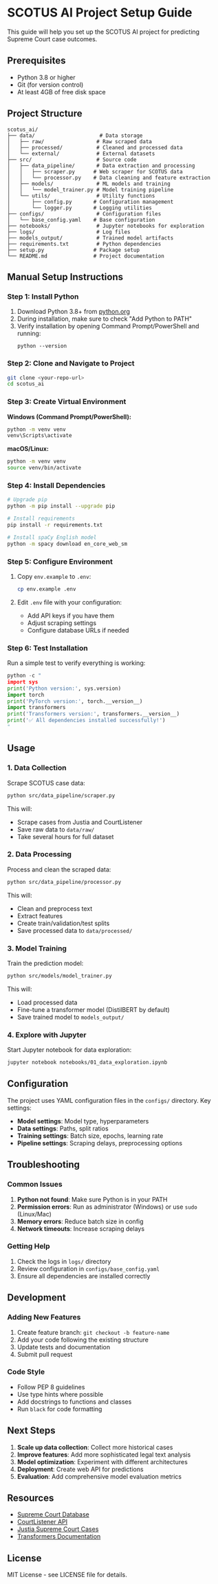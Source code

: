 # SCOTUS AI Project Setup Guide

This guide will help you set up the SCOTUS AI project for predicting Supreme Court case outcomes.

## Prerequisites

- Python 3.8 or higher
- Git (for version control)
- At least 4GB of free disk space

## Project Structure

```
scotus_ai/
├── data/                     # Data storage
│   ├── raw/                 # Raw scraped data
│   ├── processed/           # Cleaned and processed data
│   └── external/            # External datasets
├── src/                     # Source code
│   ├── data_pipeline/       # Data extraction and processing
│   │   ├── scraper.py      # Web scraper for SCOTUS data
│   │   └── processor.py    # Data cleaning and feature extraction
│   ├── models/              # ML models and training
│   │   └── model_trainer.py # Model training pipeline
│   └── utils/               # Utility functions
│       ├── config.py       # Configuration management
│       └── logger.py       # Logging utilities
├── configs/                 # Configuration files
│   └── base_config.yaml    # Base configuration
├── notebooks/               # Jupyter notebooks for exploration
├── logs/                    # Log files
├── models_output/           # Trained model artifacts
├── requirements.txt         # Python dependencies
├── setup.py                # Package setup
└── README.md               # Project documentation
```

## Manual Setup Instructions

### Step 1: Install Python

1. Download Python 3.8+ from [python.org](https://python.org)
2. During installation, make sure to check "Add Python to PATH"
3. Verify installation by opening Command Prompt/PowerShell and running:
   ```
   python --version
   ```

### Step 2: Clone and Navigate to Project

```bash
git clone <your-repo-url>
cd scotus_ai
```

### Step 3: Create Virtual Environment

**Windows (Command Prompt/PowerShell):**
```cmd
python -m venv venv
venv\Scripts\activate
```

**macOS/Linux:**
```bash
python -m venv venv
source venv/bin/activate
```

### Step 4: Install Dependencies

```bash
# Upgrade pip
python -m pip install --upgrade pip

# Install requirements
pip install -r requirements.txt

# Install spaCy English model
python -m spacy download en_core_web_sm
```

### Step 5: Configure Environment

1. Copy `env.example` to `.env`:
   ```bash
   cp env.example .env
   ```

2. Edit `.env` file with your configuration:
   - Add API keys if you have them
   - Adjust scraping settings
   - Configure database URLs if needed

### Step 6: Test Installation

Run a simple test to verify everything is working:

```python
python -c "
import sys
print('Python version:', sys.version)
import torch
print('PyTorch version:', torch.__version__)
import transformers
print('Transformers version:', transformers.__version__)
print('✅ All dependencies installed successfully!')
"
```

## Usage

### 1. Data Collection

Scrape SCOTUS case data:

```bash
python src/data_pipeline/scraper.py
```

This will:
- Scrape cases from Justia and CourtListener
- Save raw data to `data/raw/`
- Take several hours for full dataset

### 2. Data Processing

Process and clean the scraped data:

```bash
python src/data_pipeline/processor.py
```

This will:
- Clean and preprocess text
- Extract features
- Create train/validation/test splits
- Save processed data to `data/processed/`

### 3. Model Training

Train the prediction model:

```bash
python src/models/model_trainer.py
```

This will:
- Load processed data
- Fine-tune a transformer model (DistilBERT by default)
- Save trained model to `models_output/`

### 4. Explore with Jupyter

Start Jupyter notebook for data exploration:

```bash
jupyter notebook notebooks/01_data_exploration.ipynb
```

## Configuration

The project uses YAML configuration files in the `configs/` directory. Key settings:

- **Model settings**: Model type, hyperparameters
- **Data settings**: Paths, split ratios
- **Training settings**: Batch size, epochs, learning rate
- **Pipeline settings**: Scraping delays, preprocessing options

## Troubleshooting

### Common Issues

1. **Python not found**: Make sure Python is in your PATH
2. **Permission errors**: Run as administrator (Windows) or use `sudo` (Linux/Mac)
3. **Memory errors**: Reduce batch size in config
4. **Network timeouts**: Increase scraping delays

### Getting Help

1. Check the logs in `logs/` directory
2. Review configuration in `configs/base_config.yaml`
3. Ensure all dependencies are installed correctly

## Development

### Adding New Features

1. Create feature branch: `git checkout -b feature-name`
2. Add your code following the existing structure
3. Update tests and documentation
4. Submit pull request

### Code Style

- Follow PEP 8 guidelines
- Use type hints where possible
- Add docstrings to functions and classes
- Run `black` for code formatting

## Next Steps

1. **Scale up data collection**: Collect more historical cases
2. **Improve features**: Add more sophisticated legal text analysis
3. **Model optimization**: Experiment with different architectures
4. **Deployment**: Create web API for predictions
5. **Evaluation**: Add comprehensive model evaluation metrics

## Resources

- [Supreme Court Database](http://scdb.wustl.edu/)
- [CourtListener API](https://www.courtlistener.com/api/)
- [Justia Supreme Court Cases](https://supreme.justia.com/cases/federal/us/)
- [Transformers Documentation](https://huggingface.co/docs/transformers/)

## License

MIT License - see LICENSE file for details. 